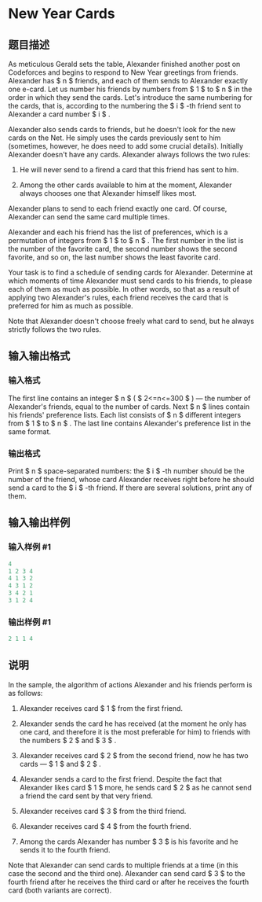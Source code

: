 # New Year Cards

## 题目描述

As meticulous Gerald sets the table, Alexander finished another post on Codeforces and begins to respond to New Year greetings from friends. Alexander has $ n $ friends, and each of them sends to Alexander exactly one e-card. Let us number his friends by numbers from $ 1 $ to $ n $ in the order in which they send the cards. Let's introduce the same numbering for the cards, that is, according to the numbering the $ i $ -th friend sent to Alexander a card number $ i $ .

Alexander also sends cards to friends, but he doesn't look for the new cards on the Net. He simply uses the cards previously sent to him (sometimes, however, he does need to add some crucial details). Initially Alexander doesn't have any cards. Alexander always follows the two rules:

1. He will never send to a firend a card that this friend has sent to him.

2. Among the other cards available to him at the moment, Alexander always chooses one that Alexander himself likes most.

Alexander plans to send to each friend exactly one card. Of course, Alexander can send the same card multiple times.

Alexander and each his friend has the list of preferences, which is a permutation of integers from $ 1 $ to $ n $ . The first number in the list is the number of the favorite card, the second number shows the second favorite, and so on, the last number shows the least favorite card.

Your task is to find a schedule of sending cards for Alexander. Determine at which moments of time Alexander must send cards to his friends, to please each of them as much as possible. In other words, so that as a result of applying two Alexander's rules, each friend receives the card that is preferred for him as much as possible.

Note that Alexander doesn't choose freely what card to send, but he always strictly follows the two rules.

## 输入输出格式

### 输入格式

The first line contains an integer $ n $ ( $ 2<=n<=300 $ ) — the number of Alexander's friends, equal to the number of cards. Next $ n $ lines contain his friends' preference lists. Each list consists of $ n $ different integers from $ 1 $ to $ n $ . The last line contains Alexander's preference list in the same format.

### 输出格式

Print $ n $ space-separated numbers: the $ i $ -th number should be the number of the friend, whose card Alexander receives right before he should send a card to the $ i $ -th friend. If there are several solutions, print any of them.

## 输入输出样例

### 输入样例 #1

```cpp
4
1 2 3 4
4 1 3 2
4 3 1 2
3 4 2 1
3 1 2 4

```
### 输出样例 #1

```cpp
2 1 1 4

```
## 说明

In the sample, the algorithm of actions Alexander and his friends perform is as follows:

1. Alexander receives card $ 1 $ from the first friend.

2. Alexander sends the card he has received (at the moment he only has one card, and therefore it is the most preferable for him) to friends with the numbers $ 2 $ and $ 3 $ .

3. Alexander receives card $ 2 $ from the second friend, now he has two cards — $ 1 $ and $ 2 $ .

4. Alexander sends a card to the first friend. Despite the fact that Alexander likes card $ 1 $ more, he sends card $ 2 $ as he cannot send a friend the card sent by that very friend.

5. Alexander receives card $ 3 $ from the third friend.

6. Alexander receives card $ 4 $ from the fourth friend.

7. Among the cards Alexander has number $ 3 $ is his favorite and he sends it to the fourth friend.

Note that Alexander can send cards to multiple friends at a time (in this case the second and the third one). Alexander can send card $ 3 $ to the fourth friend after he receives the third card or after he receives the fourth card (both variants are correct).

